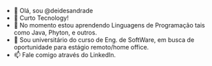- 👋 Olá, sou @deidesandrade
- 👀 Curto Tecnology!
- 🌱 No momento estou aprendendo Linguagens de Programação tais como Java, Phyton, e outros.
- 💞️ Sou universitário do curso de Eng. de SoftWare, em busca de oportunidade para estágio remoto/home office.
- 📫 Fale comigo através do LinkedIn.

<!---
deidesandrade/deides-andrade is a ✨ special ✨ repository because its `README.md` (this file) appears on your GitHub profile.
You can click the Preview link to take a look at your changes.
--->
